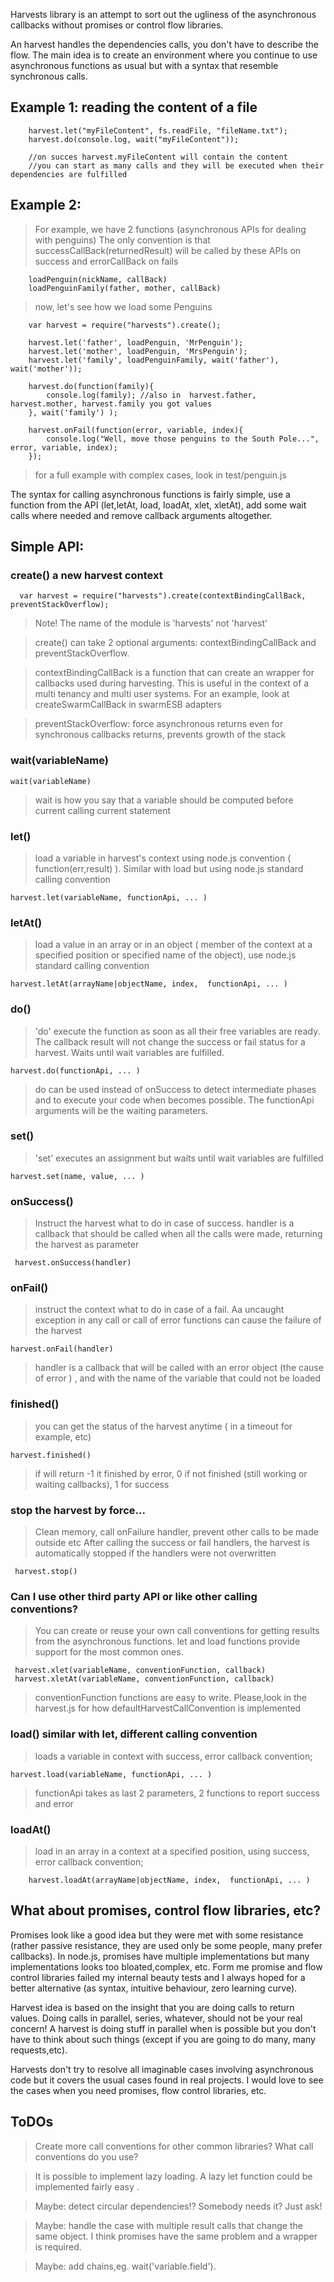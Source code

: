 Harvests library is an attempt to sort out the ugliness of the asynchronous callbacks without promises or control flow libraries.

An harvest handles the dependencies calls, you don't have to describe the flow. The main idea is to create an environment where you continue to use asynchronous functions as usual but with a syntax that resemble synchronous calls.

## Example 1: reading the content of a file

        harvest.let("myFileContent", fs.readFile, "fileName.txt");  
        harvest.do(console.log, wait("myFileContent"));  
        
        //on succes harvest.myFileContent will contain the content
        //you can start as many calls and they will be executed when their dependencies are fulfilled

## Example 2:

> For example, we have 2 functions (asynchronous APIs for dealing with penguins)
> The only convention is that successCallBack(returnedResult) will be called by these APIs on success and errorCallBack on fails

        loadPenguin(nickName, callBack)
        loadPenguinFamily(father, mother, callBack)

> now, let's see how we load some Penguins

        var harvest = require("harvests").create();

        harvest.let('father', loadPenguin, 'MrPenguin');
        harvest.let('mother', loadPenguin, 'MrsPenguin');
        harvest.let('family', loadPenguinFamily, wait('father'), wait('mother'));

        harvest.do(function(family){
            console.log(family); //also in  harvest.father, harvest.mother, harvest.family you got values
        }, wait('family') );

        harvest.onFail(function(error, variable, index){
            console.log("Well, move those penguins to the South Pole...", error, variable, index);
        });

> for a full example with complex cases, look in test/penguin.js


The syntax for calling asynchronous functions is fairly simple, use a function from the API (let,letAt, load, loadAt, xlet, xletAt), add some wait calls where needed and remove callback arguments altogether.


##  Simple API:

### create() a new harvest context

      var harvest = require("harvests").create(contextBindingCallBack, preventStackOverflow);

>Note! The name of the module is 'harvests' not 'harvest'

> create() can take 2 optional arguments: contextBindingCallBack and preventStackOverflow.

>contextBindingCallBack is a function that can create an wrapper for callbacks used during harvesting. This is useful in the context of a multi tenancy and multi user systems. For an example, look at createSwarmCallBack in swarmESB adapters

> preventStackOverflow: force asynchronous returns even for synchronous callbacks returns, prevents growth of the stack


### wait(variableName)

    wait(variableName)

> wait is how you say that a variable should be computed before current calling current statement

### let()

> load a variable in harvest's context using node.js convention ( function(err,result) ). Similar with load but using node.js standard calling convention

    harvest.let(variableName, functionApi, ... )

### letAt()

 > load a value in an array or in an object ( member of the context at a specified position or specified name of the object), use node.js standard calling convention

    harvest.letAt(arrayName|objectName, index,  functionApi, ... )



### do()

> 'do' execute the function as soon as all their free variables are ready. The callback result will not change the success or fail status for a harvest. Waits until wait variables are fulfilled.

    harvest.do(functionApi, ... )

> do can be used instead of onSuccess to detect intermediate phases and to execute your code when becomes possible. The functionApi arguments will be the waiting parameters.

### set()

> 'set' executes an assignment but waits until wait variables are fulfilled

    harvest.set(name, value, ... )


### onSuccess()

> Instruct the harvest what to do in case of success.   handler is a callback that should be called when all the calls were made, returning the harvest as parameter

     harvest.onSuccess(handler)

### onFail()

>instruct the context what to do in case of a fail. Aa uncaught exception in any call or call of error functions can cause the failure of the harvest

    harvest.onFail(handler)

>handler is a callback that will be called with an error object (the cause of error ) , and with the name of the variable that could not be loaded


### finished()

>you can get the status of the harvest anytime ( in a timeout for example, etc)

    harvest.finished()

>if will return -1 it finished by error, 0 if not finished (still working or waiting callbacks), 1 for success

### stop the harvest by force...

>Clean memory, call onFailure handler, prevent other calls to be made outside etc
>After calling the success or fail handlers, the harvest is automatically stopped if the handlers were not overwritten

     harvest.stop()

### Can I use other third party API or like other calling conventions?

>You can create or reuse your own call conventions for getting results from the asynchronous functions. let and load functions provide support for the most common ones.

     harvest.xlet(variableName, conventionFunction, callback)
     harvest.xletAt(variableName, conventionFunction, callback)

> conventionFunction functions are easy to write. Please,look in the harvest.js for how defaultHarvestCallConvention is implemented


### load()  similar with let, different calling convention

> loads a variable in context with success, error callback convention;

    harvest.load(variableName, functionApi, ... )

> functionApi takes as last 2 parameters, 2 functions to report success and error

### loadAt()

> load in an array in a context at a specified position, using success, error callback convention;

        harvest.loadAt(arrayName|objectName, index,  functionApi, ... )


## What about promises, control flow libraries, etc?

Promises look like a good idea but they were met with some resistance (rather passive resistance, they are used only be some people, many prefer callbacks). In node.js, promises have multiple implementations but many implementations looks too bloated,complex, etc.
Form me promise and flow control libraries failed my internal beauty tests and I always hoped for a better alternative (as syntax, intuitive behaviour, zero learning curve).

Harvest idea is based on the insight that you are doing calls to return values. Doing calls in parallel, series, whatever, should not be your real concern!
A harvest is doing stuff in parallel when is possible but  you don't have to think about such things (except if you are going to do many, many requests,etc).

Harvests don't try to resolve all imaginable cases involving asynchronous code but it covers the usual cases found in real projects.
I would love to see the cases when you need promises, flow control libraries, etc.


## ToDOs

> Create more call conventions for other common libraries? What call conventions do you use?

> It is possible to implement lazy loading. A lazy let function could be implemented fairly easy .

> Maybe: detect circular dependencies!?  Somebody needs it? Just ask!

> Maybe: handle the case with multiple result calls that change the same object. I think promises have the same problem and a wrapper is required.

> Maybe: add chains,eg.  wait('variable.field').



